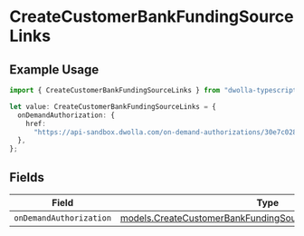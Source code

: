 # CreateCustomerBankFundingSourceLinks

## Example Usage

```typescript
import { CreateCustomerBankFundingSourceLinks } from "dwolla-typescript";

let value: CreateCustomerBankFundingSourceLinks = {
  onDemandAuthorization: {
    href:
      "https://api-sandbox.dwolla.com/on-demand-authorizations/30e7c028-0bdf-e511-80de-0aa34a9b2388",
  },
};
```

## Fields

| Field                                                                                                                            | Type                                                                                                                             | Required                                                                                                                         | Description                                                                                                                      |
| -------------------------------------------------------------------------------------------------------------------------------- | -------------------------------------------------------------------------------------------------------------------------------- | -------------------------------------------------------------------------------------------------------------------------------- | -------------------------------------------------------------------------------------------------------------------------------- |
| `onDemandAuthorization`                                                                                                          | [models.CreateCustomerBankFundingSourceOnDemandAuthorization](../models/createcustomerbankfundingsourceondemandauthorization.md) | :heavy_minus_sign:                                                                                                               | N/A                                                                                                                              |